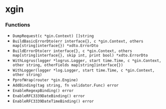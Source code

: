 # xgin

### Functions

+ `DumpRequest(c *gin.Context) []string`
+ `BuildBasicErrorDto(err interface{}, c *gin.Context, others map[string]interface{}) *xdto.ErrorDto`
+ `BuildErrorDto(err interface{}, c *gin.Context, others map[string]interface{}, skip int, print bool) *xdto.ErrorDto`
+ `WithLogrus(logger *logrus.Logger, start time.Time, c *gin.Context, other string, otherFields map[string]interface{})`
+ `WithLogger(logger *log.Logger, start time.Time, c *gin.Context, other string)`
+ `PprofWrap(router *gin.Engine)`
+ `AddBinding(tag string, fn validator.Func) error`
+ `EnableRegexpBinding() error`
+ `EnableRFC3339DateBinding() error`
+ `EnableRFC3339DateTimeBinding() error`
